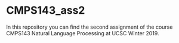 # CMPS143_ass2
In this repository you can find the second assignment of the course CMPS143 Natural Language Processing at UCSC Winter 2019.
